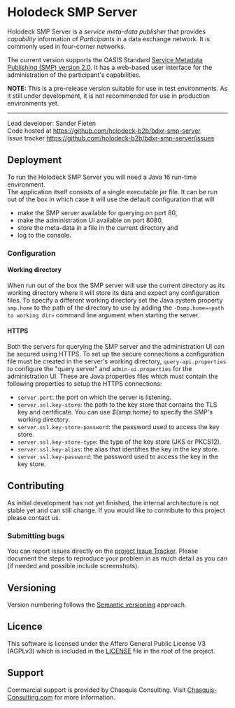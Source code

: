# Holodeck SMP Server
Holodeck SMP Server is a _service meta-data publisher_ that provides _capability_ information of _Participants_ in a data exchange network. It is commonly used in four-corner networks. 

The current version supports the OASIS Standard [Service Metadata Publishing (SMP) version 2.0](https://docs.oasis-open.org/bdxr/bdx-smp/v2.0/os/bdx-smp-v2.0-os.html). It has a web-based user interface for the administration of the participant's capabilities.

**NOTE:** This is a pre-release version suitable for use in test environments. As it still under development, it is not recommended for use in production environments yet. 

__________________
Lead developer: Sander Fieten  
Code hosted at https://github.com/holodeck-b2b/bdxr-smp-server  
Issue tracker https://github.com/holodeck-b2b/bdxr-smp-server/issues  

## Deployment
To run the Holodeck SMP Server you will need a Java 16 run-time environment.  
The application itself consists of a single executable jar file. It can be run out of the box in which case it will use the default configuration that will  
- make the SMP server available for querying on port 80,  
- make the administration UI available on port 8080,  
- store the meta-data in a file in the current directory and  
- log to the console. 

### Configuration
#### Working directory
When run out of the box the SMP server will use the current directory as its working directory where it will store its data and expect any configuration files. 
To specify a different working directory set the Java system property `smp.home` to the path of the directory to use by adding the `-Dsmp.home=«path to working dir»` command line argument when starting the server.  

#### HTTPS
Both the servers for querying the SMP server and the administration UI can be secured using HTTPS. 
To set up the secure connections a configuration file must be created in the server's working directory, `query-api.properties` to configure the "query server" and `admin-ui.properties` for the administration UI. These are Java properties files which must contain the following properties to setup the HTTPS connections:

- `server.port`: the port on which the server is listening.
- `server.ssl.key-store`: the path to the key store that contains the TLS key and certificate. You can use _${smp.home}_ to specify the SMP's working directory.
- `server.ssl.key-store-password`: the password used to access the key store.
- `server.ssl.key-store-type`: the type of the key store (JKS or PKCS12).
- `server.ssl.key-alias`: the alias that identifies the key in the key store.
- `server.ssl.key-password`: the password used to access the key in the key store.

## Contributing
As initial development has not yet finished, the internal architecture is not stable yet and can still change. If you would like to contribute to this project please contact us.

### Submitting bugs
You can report issues directly on the [project Issue Tracker](https://github.com/holodeck-b2b/bdxr-smp-server/issues).
Please document the steps to reproduce your problem in as much detail as you can (if needed and possible include screenshots).

## Versioning
Version numbering follows the [Semantic versioning](http://semver.org/) approach.

## Licence
This software is licensed under the Affero General Public License V3 (AGPLv3) which is included in the [LICENSE](LICENSE) file in the root of the project.

## Support
Commercial support is provided by Chasquis Consulting. Visit [Chasquis-Consulting.com](http://chasquis-consulting.com/holodeck-b2b-support/) for more information.
